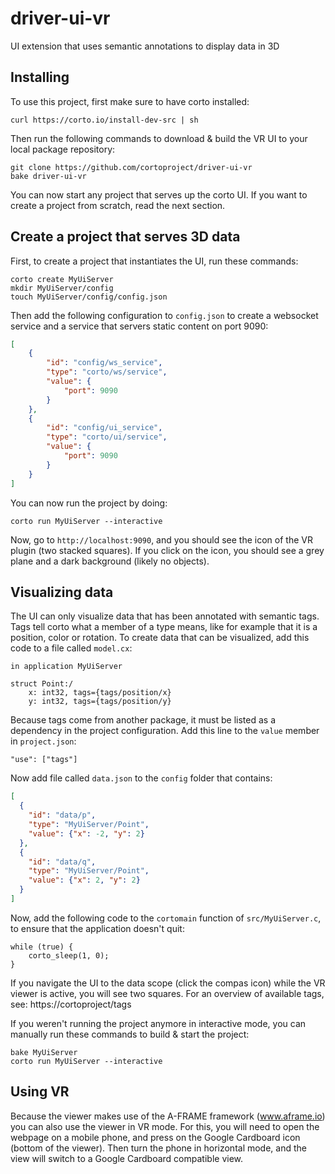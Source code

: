 # driver-ui-vr
UI extension that uses semantic annotations to display data in 3D

## Installing
To use this project, first make sure to have corto installed:
```
curl https://corto.io/install-dev-src | sh
```

Then run the following commands to download & build the VR UI to your local package repository:
```
git clone https://github.com/cortoproject/driver-ui-vr
bake driver-ui-vr
```

You can now start any project that serves up the corto UI. If you want to create a project from scratch, read the next section.

## Create a project that serves 3D data
First, to create a project that instantiates the UI, run these commands:
```
corto create MyUiServer
mkdir MyUiServer/config
touch MyUiServer/config/config.json
```
Then add the following configuration to `config.json` to create a websocket service and a service that servers static content on port 9090:
```json
[
    {
        "id": "config/ws_service",
        "type": "corto/ws/service",
        "value": {
            "port": 9090
        }
    },
    {
        "id": "config/ui_service",
        "type": "corto/ui/service",
        "value": {
            "port": 9090
        }
    }
]
```
You can now run the project by doing:
```
corto run MyUiServer --interactive
```
Now, go to `http://localhost:9090`, and you should see the icon of the VR plugin (two stacked squares). If you click on the icon, you should see a grey plane and a dark background (likely no objects).

## Visualizing data
The UI can only visualize data that has been annotated with semantic tags. Tags tell corto what a member of a type means, like for example that it is a position, color or rotation. To create data that can be visualized, add this code to a file called `model.cx`:
```
in application MyUiServer

struct Point:/
    x: int32, tags={tags/position/x}
    y: int32, tags={tags/position/y}
```
Because tags come from another package, it must be listed as a dependency in the project configuration. Add this line to the `value` member in `project.json`:
```
"use": ["tags"]
```

Now add file called `data.json` to the `config` folder that contains:
```json
[
  {
    "id": "data/p",
    "type": "MyUiServer/Point",
    "value": {"x": -2, "y": 2}
  },
  {
    "id": "data/q",
    "type": "MyUiServer/Point",
    "value": {"x": 2, "y": 2}
  }
]
```

Now, add the following code to the `cortomain` function of `src/MyUiServer.c`, to ensure that the application doesn't quit:
```
while (true) {
    corto_sleep(1, 0);
}
```
If you navigate the UI to the data scope (click the compas icon) while the VR viewer is active, you will see two squares. For an overview of available tags, see: https://cortoproject/tags

If you weren't running the project anymore in interactive mode, you can manually run these commands to build & start the project:
```
bake MyUiServer
corto run MyUiServer --interactive
```

## Using VR
Because the viewer makes use of the A-FRAME framework (www.aframe.io) you can also use the viewer in VR mode. For this, you will need to open the webpage on a mobile phone, and press on the Google Cardboard icon (bottom of the viewer). Then turn the phone in horizontal mode, and the view will switch to a Google Cardboard compatible view.

